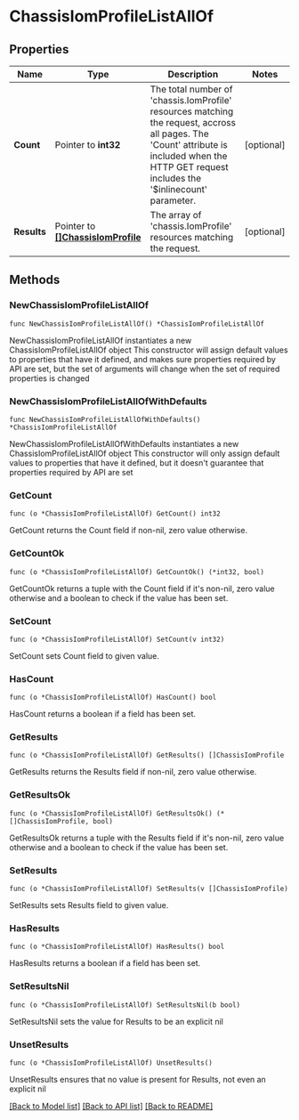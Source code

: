 # ChassisIomProfileListAllOf

## Properties

Name | Type | Description | Notes
------------ | ------------- | ------------- | -------------
**Count** | Pointer to **int32** | The total number of &#39;chassis.IomProfile&#39; resources matching the request, accross all pages. The &#39;Count&#39; attribute is included when the HTTP GET request includes the &#39;$inlinecount&#39; parameter. | [optional] 
**Results** | Pointer to [**[]ChassisIomProfile**](chassis.IomProfile.md) | The array of &#39;chassis.IomProfile&#39; resources matching the request. | [optional] 

## Methods

### NewChassisIomProfileListAllOf

`func NewChassisIomProfileListAllOf() *ChassisIomProfileListAllOf`

NewChassisIomProfileListAllOf instantiates a new ChassisIomProfileListAllOf object
This constructor will assign default values to properties that have it defined,
and makes sure properties required by API are set, but the set of arguments
will change when the set of required properties is changed

### NewChassisIomProfileListAllOfWithDefaults

`func NewChassisIomProfileListAllOfWithDefaults() *ChassisIomProfileListAllOf`

NewChassisIomProfileListAllOfWithDefaults instantiates a new ChassisIomProfileListAllOf object
This constructor will only assign default values to properties that have it defined,
but it doesn't guarantee that properties required by API are set

### GetCount

`func (o *ChassisIomProfileListAllOf) GetCount() int32`

GetCount returns the Count field if non-nil, zero value otherwise.

### GetCountOk

`func (o *ChassisIomProfileListAllOf) GetCountOk() (*int32, bool)`

GetCountOk returns a tuple with the Count field if it's non-nil, zero value otherwise
and a boolean to check if the value has been set.

### SetCount

`func (o *ChassisIomProfileListAllOf) SetCount(v int32)`

SetCount sets Count field to given value.

### HasCount

`func (o *ChassisIomProfileListAllOf) HasCount() bool`

HasCount returns a boolean if a field has been set.

### GetResults

`func (o *ChassisIomProfileListAllOf) GetResults() []ChassisIomProfile`

GetResults returns the Results field if non-nil, zero value otherwise.

### GetResultsOk

`func (o *ChassisIomProfileListAllOf) GetResultsOk() (*[]ChassisIomProfile, bool)`

GetResultsOk returns a tuple with the Results field if it's non-nil, zero value otherwise
and a boolean to check if the value has been set.

### SetResults

`func (o *ChassisIomProfileListAllOf) SetResults(v []ChassisIomProfile)`

SetResults sets Results field to given value.

### HasResults

`func (o *ChassisIomProfileListAllOf) HasResults() bool`

HasResults returns a boolean if a field has been set.

### SetResultsNil

`func (o *ChassisIomProfileListAllOf) SetResultsNil(b bool)`

 SetResultsNil sets the value for Results to be an explicit nil

### UnsetResults
`func (o *ChassisIomProfileListAllOf) UnsetResults()`

UnsetResults ensures that no value is present for Results, not even an explicit nil

[[Back to Model list]](../README.md#documentation-for-models) [[Back to API list]](../README.md#documentation-for-api-endpoints) [[Back to README]](../README.md)


